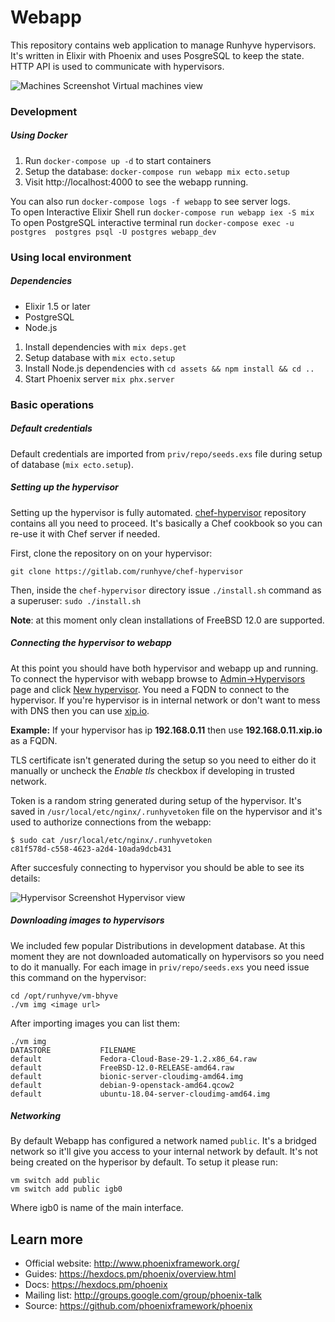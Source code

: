# Webapp

This repository contains web application to manage Runhyve hypervisors. It's written in Elixir with Phoenix and uses PosgreSQL to keep the state.
HTTP API is used to communicate with hypervisors. 

![Machines Screenshot](https://gitlab.com/runhyve/webapp/raw/master/assets/static/images/screenshot-machines.png)
Virtual machines view

### Development

##### Using Docker
1. Run `docker-compose up -d` to start containers
2. Setup the database: `docker-compose run webapp mix ecto.setup`
3. Visit http://localhost:4000 to see the webapp running.

You can also run `docker-compose logs -f webapp` to see server logs.<br>
To open Interactive Elixir Shell run `docker-compose run webapp iex -S mix`<br>
To open PostgreSQL interactive terminal run `docker-compose exec -u postgres  postgres psql -U postgres webapp_dev`


### Using local environment

##### Dependencies

- Elixir 1.5 or later
- PostgreSQL
- Node.js

1. Install dependencies with `mix deps.get`
2. Setup database with `mix ecto.setup`
3. Install Node.js dependencies with `cd assets && npm install && cd ..`
4. Start Phoenix server `mix phx.server`

### Basic operations

##### Default credentials

Default credentials are imported from `priv/repo/seeds.exs` file during setup of database (`mix ecto.setup`).

##### Setting up the hypervisor

Setting up the hypervisor is fully automated. [chef-hypervisor](https://gitlab.com/runhyve/chef-hypervisor) repository
contains all you need to proceed. It's basically a Chef cookbook so you can re-use it with Chef server if needed.

First, clone the repository on on your hypervisor:

```
git clone https://gitlab.com/runhyve/chef-hypervisor
```

Then, inside the `chef-hypervisor` directory issue `./install.sh` command as a superuser:
```sudo ./install.sh```

**Note**: at this moment only clean installations of FreeBSD 12.0 are supported.

##### Connecting the hypervisor to webapp

At this point you should have both hypervisor and webapp up and running. To connect the hypervisor with webapp browse to
[Admin->Hypervisors](http://localhost:4000/admin/hypervisors) page and click [New hypervisor](http://localhost:4000/admin/hypervisors/new).
You need a FQDN to connect to the hypervisor. If you're hypervisor is in internal network or don't want to mess with DNS then you can use [xip.io](http://xip.io/).

**Example:**
If your hypervisor has ip **192.168.0.11** then use **192.168.0.11.xip.io** as a FQDN.

TLS certificate isn't generated during the setup so you need to either do it manually or uncheck the _Enable tls_ checkbox if developing in trusted network.

Token is a random string generated during setup of the hypervisor. It's saved in `/usr/local/etc/nginx/.runhyvetoken` file on the hypervisor and it's used to authorize connections from the webapp:
```
$ sudo cat /usr/local/etc/nginx/.runhyvetoken
c81f578d-c558-4623-a2d4-10ada9dcb431
```
After succesfuly connecting to hypervisor you should be able to see its details:

![Hypervisor Screenshot](https://gitlab.com/runhyve/webapp/raw/master/assets/static/images/screenshot-hypervisor.png)
Hypervisor view

##### Downloading images to hypervisors

We included few popular Distributions in development database. At this moment they are not
downloaded automatically on hypervisors so you need to do it manually.
For each image in `priv/repo/seeds.exs` you need issue this command on the hypervisor:
```
cd /opt/runhyve/vm-bhyve
./vm img <image url>
``` 

After importing images you can list them:
```
./vm img
DATASTORE           FILENAME
default             Fedora-Cloud-Base-29-1.2.x86_64.raw
default             FreeBSD-12.0-RELEASE-amd64.raw
default             bionic-server-cloudimg-amd64.img
default             debian-9-openstack-amd64.qcow2
default             ubuntu-18.04-server-cloudimg-amd64.img
```

##### Networking

By default Webapp has configured a network named `public`. It's a bridged network so it'll give you access to your internal network by default.
It's not being created on the hyperisor by default. To setup it please run:

```
vm switch add public
vm switch add public igb0
``` 
Where igb0 is name of the main interface.

## Learn more

  * Official website: http://www.phoenixframework.org/
  * Guides: https://hexdocs.pm/phoenix/overview.html
  * Docs: https://hexdocs.pm/phoenix
  * Mailing list: http://groups.google.com/group/phoenix-talk
  * Source: https://github.com/phoenixframework/phoenix
